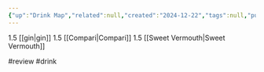 ```yaml
---
{"up":"Drink Map","related":null,"created":"2024-12-22","tags":null,"publish":true,"PassFrontmatter":true}
---
```


1.5 [[gin\|gin]]
1.5 [[Compari\|Compari]]
1.5 [[Sweet Vermouth\|Sweet Vermouth]]

#review
#drink